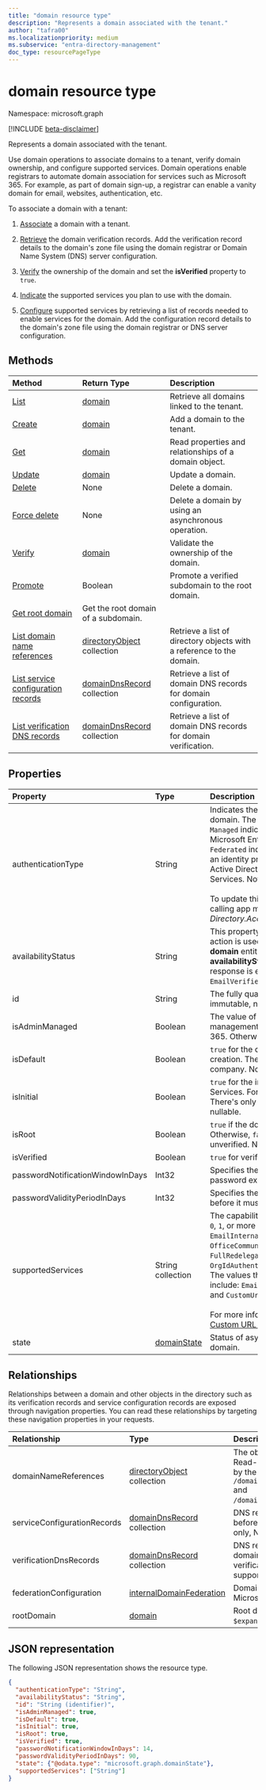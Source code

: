 ```yaml
---
title: "domain resource type"
description: "Represents a domain associated with the tenant."
author: "tafra00"
ms.localizationpriority: medium
ms.subservice: "entra-directory-management"
doc_type: resourcePageType
---
```


# domain resource type

Namespace: microsoft.graph

[!INCLUDE [beta-disclaimer](../../includes/beta-disclaimer.md)]

Represents a domain associated with the tenant.

Use domain operations to associate domains to a tenant, verify domain ownership, and configure supported services. Domain operations enable registrars to automate domain association for services such as Microsoft 365. For example, as part of domain sign-up, a registrar can enable a vanity domain for email, websites, authentication, etc.

To associate a domain with a tenant:

1. [Associate](../api/domain-post-domains.md) a domain with a tenant.

2. [Retrieve](../api/domain-list-verificationdnsrecords.md) the domain verification records. Add the verification record details to the domain's zone file using the domain registrar or Domain Name System (DNS) server configuration.

3. [Verify](../api/domain-verify.md) the ownership of the domain and set the **isVerified** property to `true`.

4. [Indicate](../api/domain-update.md) the supported services you plan to use with the domain.

5. [Configure](../api/domain-list-serviceconfigurationrecords.md) supported services by retrieving a list of records needed to enable services for the domain. Add the configuration record details to the domain's zone file using the domain registrar or DNS server configuration.

## Methods

| Method   | Return Type |Description|
|:---------------|:--------|:----------|
|[List](../api/domain-list.md) | [domain](domain.md) | Retrieve all domains linked to the tenant. |
|[Create](../api/domain-post-domains.md) | [domain](domain.md) | Add a domain to the tenant. |
|[Get](../api/domain-get.md) | [domain](domain.md) | Read properties and relationships of a domain object.|
|[Update](../api/domain-update.md) | [domain](domain.md) |Update a domain.|
|[Delete](../api/domain-delete.md) | None |Delete a domain.|
|[Force delete](../api/domain-forcedelete.md)|None|Delete a domain by using an asynchronous operation.|
|[Verify](../api/domain-verify.md)|[domain](domain.md)|Validate the ownership of the domain.|
|[Promote](../api/domain-promote.md)|Boolean|Promote a verified subdomain to the root domain.|
|[Get root domain](../api/domain-list-rootdomain.md) |  Get the root domain of a subdomain. |
|[List domain name references](../api/domain-list-domainnamereferences.md) |[directoryObject](directoryobject.md) collection| Retrieve a list of directory objects with a reference to the domain.|
|[List service configuration records](../api/domain-list-serviceconfigurationrecords.md) |[domainDnsRecord](domaindnsrecord.md) collection|  Retrieve a list of domain DNS records for domain configuration.|
|[List verification DNS records](../api/domain-list-verificationdnsrecords.md) |[domainDnsRecord](domaindnsrecord.md) collection|  Retrieve a list of domain DNS records for domain verification.|

## Properties

| Property   | Type | Description |
|:---------------|:--------|:----------|
|authenticationType|String| Indicates the configured authentication type for the domain. The value is either `Managed` or `Federated`. `Managed` indicates a cloud managed domain where Microsoft Entra ID performs user authentication. `Federated` indicates authentication is federated with an identity provider such as the tenant's on-premises Active Directory via Active Directory Federation Services. Not nullable.  <br/><br/>To update this property in delegated scenarios, the calling app must be assigned the *Directory.AccessAsUser.All* delegated permission. |
|availabilityStatus|String| This property is always `null` except when the [verify](../api/domain-verify.md) action is used. When the [verify](../api/domain-verify.md) action is used, a **domain** entity is returned in the response. The **availabilityStatus** property of the **domain** entity in the response is either `AvailableImmediately` or `EmailVerifiedDomainTakeoverScheduled`.|
|id|String| The fully qualified name of the domain. Key, immutable, not nullable, unique. |
|isAdminManaged|Boolean| The value of the property is `false` if the DNS record management of the domain is delegated to Microsoft 365. Otherwise, the value is `true`. Not nullable. |
|isDefault|Boolean| `true` for the default domain that is used for user creation. There's only one default domain per company. Not nullable. |
|isInitial|Boolean| `true` for the initial domain created by Microsoft Online Services. For example, `contoso.onmicrosoft.com`. There's only one initial domain per company. Not nullable. |
|isRoot|Boolean| `true` if the domain is a verified root domain. Otherwise, `false` if the domain is a subdomain or unverified. Not nullable. |
|isVerified|Boolean| `true` for verified domains. Not nullable. |
|passwordNotificationWindowInDays|Int32|Specifies the number of days before a user receives a password expiry notification. 14 days by default.|
|passwordValidityPeriodInDays|Int32| Specifies the length of time that a password is valid before it must be changed. 90 days by default. |
|supportedServices|String collection| The capabilities assigned to the domain. Can include `0`, `1`, or more of following values: `Email`, `Sharepoint`, `EmailInternalRelayOnly`, `OfficeCommunicationsOnline`,`SharePointDefaultDomain`, `FullRedelegation`, `SharePointPublic`, `OrgIdAuthentication`, `Yammer`, `Intune`, `CustomUrlDomain`. The values that you can add or remove using the API include: `Email`, `OfficeCommunicationsOnline`, `Yammer`, and `CustomUrlDomain`. Not nullable. <br/><br/> For more information about `CustomUrlDomain`, see [Custom URL domains in external tenants](/entra/external-id/customers/concept-custom-url-domain).|
|state|[domainState](domainstate.md)| Status of asynchronous operations scheduled for the domain. |

## Relationships

Relationships between a domain and other objects in the directory such as its verification records and service configuration records are exposed through navigation properties. You can read these relationships by targeting these navigation properties in your requests.

| Relationship | Type |Description|
|:---------------|:--------|:----------|
|domainNameReferences|[directoryObject](directoryobject.md) collection| The objects such as users and groups that reference the domain ID. Read-only, Nullable. Does not support `$expand`. Supports `$filter` by the OData type of objects returned. For example, `/domains/{domainId}/domainNameReferences/microsoft.graph.user` and `/domains/{domainId}/domainNameReferences/microsoft.graph.group`.|
|serviceConfigurationRecords|[domainDnsRecord](domaindnsrecord.md) collection| DNS records the customer adds to the DNS zone file of the domain before the domain can be used by Microsoft Online services. Read-only, Nullable. Does not support `$expand`. |
|verificationDnsRecords|[domainDnsRecord](domaindnsrecord.md) collection| DNS records that the customer adds to the DNS zone file of the domain before the customer can complete domain ownership verification with Microsoft Entra ID. Read-only, Nullable. Does not support `$expand`.|
|federationConfiguration|[internalDomainFederation](../resources/internaldomainfederation.md)| Domain settings configured by customer when federated with Microsoft Entra ID. Does not support `$expand`.|
|rootDomain|[domain](domain.md)| Root domain of a subdomain. Read-only, Nullable. Supports `$expand`.|

## JSON representation
The following JSON representation shows the resource type.

<!-- {
  "blockType": "resource",
  "keyProperty":"id",
  "optionalProperties": [

  ],
  "@odata.type": "microsoft.graph.domain"
}-->

```json
{
  "authenticationType": "String",
  "availabilityStatus": "String",
  "id": "String (identifier)",
  "isAdminManaged": true,
  "isDefault": true,
  "isInitial": true,
  "isRoot": true,
  "isVerified": true,
  "passwordNotificationWindowInDays": 14,
  "passwordValidityPeriodInDays": 90,
  "state": {"@odata.type": "microsoft.graph.domainState"},
  "supportedServices": ["String"]
}

```

<!-- uuid: 8fcb5dbc-d5aa-4681-8e31-b001d5168d79
2015-10-25 14:57:30 UTC -->
<!--
{
  "type": "#page.annotation",
  "description": "domain resource",
  "keywords": "",
  "section": "documentation",
  "tocPath": "",
  "suppressions": []
}
-->
